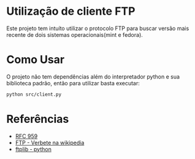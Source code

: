 # Utilização de cliente FTP

Este projeto tem intuíto utilizar o protocolo FTP para buscar versão mais recente de dois sistemas operacionais(mint e fedora).

# Como Usar

O projeto não tem dependências além do interpretador python e sua biblioteca padrão, então para utilizar basta executar:

```sh
python src/client.py
```

# Referências

- [RFC 959](https://datatracker.ietf.org/doc/html/rfc959.html)
- [FTP - Verbete na wikipedia](https://en.wikipedia.org/wiki/File_Transfer_Protocol)
- [ftplib - python](https://docs.python.org/3/library/ftplib.html)
